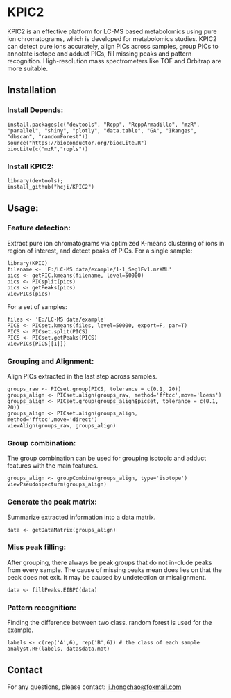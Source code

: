 # KPIC2
  KPIC2 is an effective platform for LC-MS based metabolomics using pure ion chromatograms, which is developed for metabolomics studies. KPIC2 can detect pure ions accurately, align PICs across samples, group PICs to annotate isotope and adduct PICs, fill missing peaks and pattern recognition. High-resolution mass spectrometers like TOF and Orbitrap are more suitable.

## Installation  

### Install Depends: 

    install.packages(c("devtools", "Rcpp", "RcppArmadillo", "mzR", "parallel", "shiny", "plotly", "data.table", "GA", "IRanges", "dbscan", "randomForest"))
    source("https://bioconductor.org/biocLite.R")
    biocLite(c("mzR","ropls"))

### Install KPIC2:  

    library(devtools);  
    install_github("hcji/KPIC2")
		
## Usage:
### Feature detection:
  Extract pure ion chromatograms via optimized K-means clustering of ions in region of interest, and detect peaks of PICs.
  For a single sample:

    library(KPIC)
    filename <- 'E:/LC-MS data/example/1-1_Seg1Ev1.mzXML'
    pics <- getPIC.kmeans(filename, level=50000)
	pics <- PICsplit(pics)
	pics <- getPeaks(pics)
    viewPICs(pics)

  For a set of samples:

    files <- 'E:/LC-MS data/example'
    PICS <- PICset.kmeans(files, level=50000, export=F, par=T)
    PICS <- PICset.split(PICS)
    PICS <- PICset.getPeaks(PICS)
    viewPICs(PICS[[1]])


### Grouping and Alignment:
  Align PICs extracted in the last step across samples.

    groups_raw <- PICset.group(PICS, tolerance = c(0.1, 20))
    groups_align <- PICset.align(groups_raw, method='fftcc',move='loess')
    groups_align <- PICset.group(groups_align$picset, tolerance = c(0.1, 20))
	groups_align <- PICset.align(groups_align, method='fftcc',move='direct')
    viewAlign(groups_raw, groups_align)
    

### Group combination:
  The group combination can be used for grouping isotopic and adduct features with the main features.

    groups_align <- groupCombine(groups_align, type='isotope')
    viewPseudospecturm(groups_align)

    
### Generate the peak matrix:
  Summarize extracted information into a data matrix.

    data <- getDataMatrix(groups_align)
    
### Miss peak filling:
  After grouping, there always be peak groups that do not in-clude peaks from every sample. The cause of missing peaks mean does lies on that the peak does not exit. It may be caused by undetection or misalignment. 

    data <- fillPeaks.EIBPC(data)
    
### Pattern recognition:
  Finding the difference between two class. random forest is used for the example.

    labels <- c(rep('A',6), rep('B',6)) # the class of each sample
    analyst.RF(labels, data$data.mat)

## Contact
  For any questions, please contact:  ji.hongchao@foxmail.com
